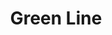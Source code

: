 ---
title: Green Line
title_zh: 綠綫
mm_sign: [G]
branch_line: false
stations:
  - station_code: [G1]
    name: Mirai
    name_zh: 美來
    transfer:
      - mm_sign: [Ac,C,D]
  - station_code: [G2]
    name: Uptown Cross
    name_zh: 上環十字
    transfer:
      - mm_sign: [W]
  - station_code: [G3]
    name: Winterland
    name_zh: 冬地
    transfer:
      - mm_sign: [C,W]
  - station_code: [G4]
    name: City Farm
    name_zh: 城市農場
    transfer:
      - mm_sign: [B,P]
  - station_code: [G5]
    name: Mount Austin
    name_zh: 柯士甸山
    transfer:
      - mm_sign: [C]
  - station_code: [G6]
    name: Downtown Core
    name_zh: 市中心
    transfer:
      - mm_sign: [R,W]
  - station_code: [G7]
    name: Zephyr Cave
    name_zh: 和風洞
    transfer:
      - mm_sign: [R,P]
  - station_code: [G8]
    name: Bottomvalley
    name_zh: 山底谷
    transfer:
      - mm_sign: [V]
  - station_code: [G9]
    name: UCHQ South
    name_zh: 聯總南
    transfer:
      - mm_sign: [B,A]
  - station_code: [G10]
    name: UCHQ West
    name_zh: 聯總西
custom_style: table{margin:0 auto}.station-code-bg{background-image:url(/img/bg/greenline.png);background-repeat:no-repeat;background-size:7px 101%;background-position:56px}
weight: 2
---